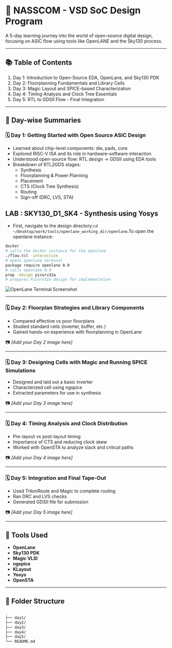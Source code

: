 # 🔧 NASSCOM - VSD SoC Design Program

A 5-day learning journey into the world of open-source digital design, focusing on ASIC flow using tools like OpenLANE and the Sky130 process.

---

## 📚 Table of Contents

1. Day 1: Introduction to Open-Source EDA, OpenLane, and Sky130 PDK  
2. Day 2: Floorplanning Fundamentals and Library Cells  
3. Day 3: Magic Layout and SPICE-based Characterization  
4. Day 4: Timing Analysis and Clock Tree Essentials  
5. Day 5: RTL to GDSII Flow - Final Integration  

---

## 📆 Day-wise Summaries

### 🗓️ Day 1: Getting Started with Open Source ASIC Design

- Learned about chip-level components: die, pads, core
- Explored RISC-V ISA and its role in hardware-software interaction
- Understood open-source flow: RTL design → GDSII using EDA tools
- Breakdown of RTL2GDS stages:
  - Synthesis
  - Floorplanning & Power Planning
  - Placement
  - CTS (Clock Tree Synthesis)
  - Routing
  - Sign-off (DRC, LVS, STA)

## LAB : SKY130_D1_SK4 - Synthesis using Yosys

- First, navigate to the design directory:`cd ~/Desktop/work/tools/openlane_working_dir/openlane`.To open the openlane instance:

```bash
docker
# calls the docker instance for the openlane
./flow.tcl -interactive
# opens openlane terminal
package require openlane 0.9
# calls openlane 0.9
prep -design picorv32a
# prepares Picorv32a design for implementation
```

![OpenLane Terminal Screenshot](images/Screenshot_2025-04-09_021549.png)

---

### 🗓️ Day 2: Floorplan Strategies and Library Components

- Compared effective vs poor floorplans
- Studied standard cells (inverter, buffer, etc.)
- Gained hands-on experience with floorplanning in OpenLane

📷 *[Add your Day 2 image here]*

---

### 🗓️ Day 3: Designing Cells with Magic and Running SPICE Simulations

- Designed and laid out a basic inverter
- Characterized cell using ngspice
- Extracted parameters for use in synthesis

📷 *[Add your Day 3 image here]*

---

### 🗓️ Day 4: Timing Analysis and Clock Distribution

- Pre-layout vs post-layout timing
- Importance of CTS and reducing clock skew
- Worked with OpenSTA to analyze slack and critical paths

📷 *[Add your Day 4 image here]*

---

### 🗓️ Day 5: Integration and Final Tape-Out

- Used TritonRoute and Magic to complete routing
- Ran DRC and LVS checks
- Generated GDSII file for submission

📷 *[Add your Day 5 image here]*

---

## 🧰 Tools Used

- **OpenLane**
- **Sky130 PDK**
- **Magic VLSI**
- **ngspice**
- **KLayout**
- **Yosys**
- **OpenSTA**

---

## 📂 Folder Structure

```bash
.
├── day1/
├── day2/
├── day3/
├── day4/
├── day5/
└── README.md

